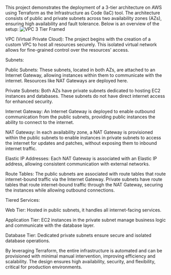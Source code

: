 This project demonstrates the deployment of a 3-tier architecture on AWS using Terraform as the Infrastructure as Code (IaC) tool. The architecture consists of public and private subnets across two availability zones (AZs), ensuring high availability and fault tolerance. Below is an overview of the setup:
![VPC 3 Tier Framed](https://github.com/user-attachments/assets/25b8194e-e403-4430-8b44-a9a5e6c5c22f)

VPC (Virtual Private Cloud):
  The project begins with the creation of a custom VPC to host all resources securely. This isolated virtual network allows for fine-grained control over the resources' access.

Subnets:

  Public Subnets: These subnets, located in both AZs, are attached to an Internet Gateway, allowing instances within them to communicate with the internet. Resources like NAT Gateways are deployed here.

  Private Subnets: Both AZs have private subnets dedicated to hosting EC2 instances and databases. These subnets do not have direct internet access for enhanced security.

Internet Gateway:
  An Internet Gateway is deployed to enable outbound communication from the public subnets, providing public instances the ability to connect to the internet.

NAT Gateway:
  In each availability zone, a NAT Gateway is provisioned within the public subnets to enable instances in private subnets to access the internet for updates and patches, without exposing them to inbound internet traffic.

Elastic IP Addresses:
  Each NAT Gateway is associated with an Elastic IP address, allowing consistent communication with external networks.

Route Tables:
  The public subnets are associated with route tables that route internet-bound traffic via the Internet Gateway. Private subnets have route tables that route internet-bound traffic through the NAT Gateway, securing the instances while allowing outbound connections.

Tiered Services:

  Web Tier: Hosted in public subnets, it handles all internet-facing services.

  Application Tier: EC2 instances in the private subnet manage business logic and communicate with the database layer.

  Database Tier: Dedicated private subnets ensure secure and isolated database operations.

By leveraging Terraform, the entire infrastructure is automated and can be provisioned with minimal manual intervention, improving efficiency and scalability. The design ensures high availability, security, and flexibility, critical for production environments.
